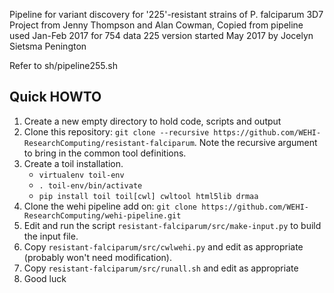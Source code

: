 Pipeline for variant discovery for '225'-resistant strains of P. falciparum 3D7
Project from Jenny Thompson and Alan Cowman,
Copied from pipeline used Jan-Feb 2017 for 754 data
225 version started May 2017 by Jocelyn Sietsma Penington

Refer to sh/pipeline255.sh 

## Quick HOWTO
1. Create a new empty directory to hold code, scripts and output
2. Clone this repository: `git clone --recursive https://github.com/WEHI-ResearchComputing/resistant-falciparum`. Note the recursive argument to bring in the common tool definitions.
3. Create a toil installation.
    * `virtualenv toil-env`
    * `. toil-env/bin/activate`
    * `pip install toil toil[cwl] cwltool html5lib drmaa`
4. Clone the wehi pipeline add on: `git clone https://github.com/WEHI-ResearchComputing/wehi-pipeline.git`
5. Edit and run the script `resistant-falciparum/src/make-input.py` to build the input file.
6. Copy `resistant-falciparum/src/cwlwehi.py` and edit as appropriate (probably won't need modification).
7. Copy `resistant-falciparum/src/runall.sh` and edit as appropriate
8. Good luck
